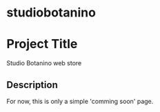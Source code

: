 # studiobotanino

# Project Title
Studio Botanino web store

## Description
For now, this is only a simple 'comming soon' page.
